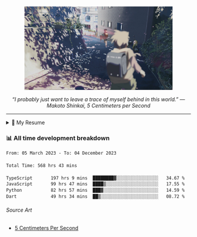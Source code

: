 <p align="center"><img src="asset/header.jpg" width="80%"/></p>
<p align="center"><i>“I probably just want to leave a trace of myself behind in this world.” ― Makoto Shinkai, 5 Centimeters per Second</i></p>

---

<details>
  <summary>📃 My Resume</summary>

### Education

- 📖 **Computer Science**\
📆 10/2021 - present\
📍 **Thang Long University** - Hoang Mai, Hanoi, Vietnam

### Experience

<img align="right" src="https://img.shields.io/badge/Figma-F24E1E?style=flat&logo=figma&logoColor=white"/>
<img align="right" src="https://img.shields.io/badge/node.js-6DA55F?style=flat&logo=node.js&logoColor=white"/>
<img align="right" src="https://img.shields.io/badge/Next.js-black?style=flat&logo=next.js&logoColor=white"/>
<img align="right" src="https://img.shields.io/badge/TypeScript-007ACC?style=flat&logo=typescript&logoColor=white"/>


- 👨‍💻 **Frontend Web Intern**\
📆 07/2023 - present\
📍 **MQ ICT Solutions** - Hoang Mai, Hanoi, Vietnam
</details>

### 📊 All time development breakdown

<!--START_SECTION:waka-->

```txt
From: 05 March 2023 - To: 04 December 2023

Total Time: 568 hrs 43 mins

TypeScript       197 hrs 9 mins  ████████▓░░░░░░░░░░░░░░░░   34.67 %
JavaScript       99 hrs 47 mins  ████▒░░░░░░░░░░░░░░░░░░░░   17.55 %
Python           82 hrs 57 mins  ███▓░░░░░░░░░░░░░░░░░░░░░   14.59 %
Dart             49 hrs 34 mins  ██▒░░░░░░░░░░░░░░░░░░░░░░   08.72 %
```

<!--END_SECTION:waka-->

###### Source Art

-  [5 Centimeters Per Second](https://wallhaven.cc/w/nrowq1)

